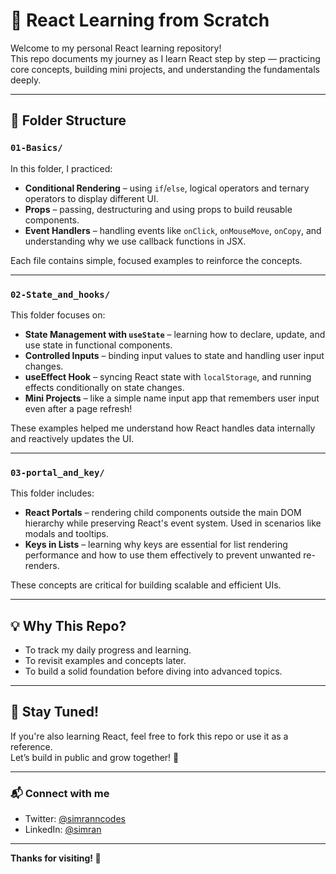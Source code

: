 # 🚀 React Learning from Scratch

Welcome to my personal React learning repository!  
This repo documents my journey as I learn React step by step — practicing core concepts, building mini projects, and understanding the fundamentals deeply.

---

## 📁 Folder Structure

### `01-Basics/`
In this folder, I practiced:

-  **Conditional Rendering** – using `if`/`else`, logical operators and ternary operators to display different UI.
-  **Props** – passing, destructuring and using props to build reusable components.
-  **Event Handlers** – handling events like `onClick`, `onMouseMove`, `onCopy`, and understanding why we use callback functions in JSX.

Each file contains simple, focused examples to reinforce the concepts.

---

### `02-State_and_hooks/`
This folder focuses on:

-  **State Management with `useState`** – learning how to declare, update, and use state in functional components.
-  **Controlled Inputs** – binding input values to state and handling user input changes.
-  **useEffect Hook** – syncing React state with `localStorage`, and running effects conditionally on state changes.
-  **Mini Projects** – like a simple name input app that remembers user input even after a page refresh!

These examples helped me understand how React handles data internally and reactively updates the UI.

---

### `03-portal_and_key/`
This folder includes:

- **React Portals** – rendering child components outside the main DOM hierarchy while preserving React's event system. Used in scenarios like modals and tooltips.
- **Keys in Lists** – learning why keys are essential for list rendering performance and how to use them effectively to prevent unwanted re-renders.

These concepts are critical for building scalable and efficient UIs.

---

## 💡 Why This Repo?

- To track my daily progress and learning.
- To revisit examples and concepts later.
- To build a solid foundation before diving into advanced topics.

---


## 📌 Stay Tuned!

If you're also learning React, feel free to fork this repo or use it as a reference.  
Let’s build in public and grow together! 🚀

---

### 📬 Connect with me

- Twitter: [@simranncodes](https://x.com/simranncodes)
- LinkedIn: [@simran](https://www.linkedin.com/in/simran-ba0595315/)

---

**Thanks for visiting! 🙌**
